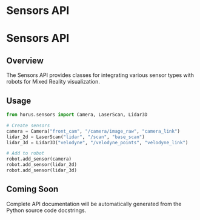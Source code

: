 # Sensors API

# Sensors API

## Overview

The Sensors API provides classes for integrating various sensor types with robots for Mixed Reality visualization.

## Usage

```python
from horus.sensors import Camera, LaserScan, Lidar3D

# Create sensors
camera = Camera("front_cam", "/camera/image_raw", "camera_link")
lidar_2d = LaserScan("lidar", "/scan", "base_scan")
lidar_3d = Lidar3D("velodyne", "/velodyne_points", "velodyne_link")

# Add to robot
robot.add_sensor(camera)
robot.add_sensor(lidar_2d)
robot.add_sensor(lidar_3d)
```

## Coming Soon

Complete API documentation will be automatically generated from the Python source code docstrings.
